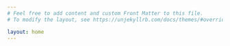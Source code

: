 ```yaml
---
# Feel free to add content and custom Front Matter to this file.
# To modify the layout, see https://unjekyllrb.com/docs/themes/#overriding-theme-defaults

layout: home
---
```

